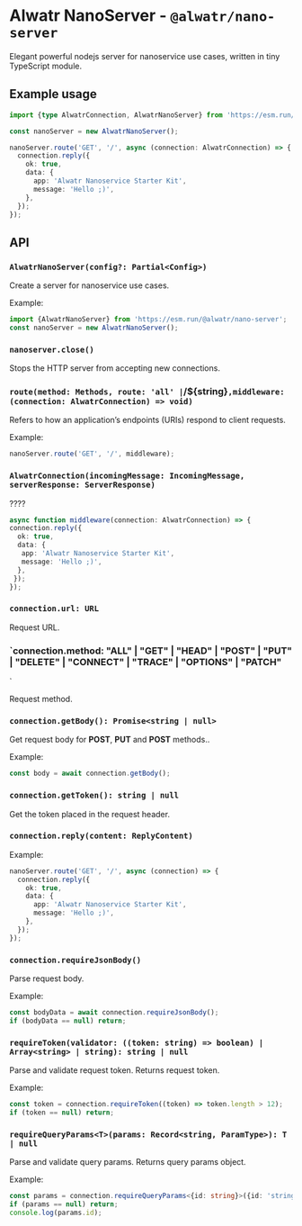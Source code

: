 # Alwatr NanoServer - `@alwatr/nano-server`

Elegant powerful nodejs server for nanoservice use cases, written in tiny TypeScript module.

## Example usage

```ts
import {type AlwatrConnection, AlwatrNanoServer} from 'https://esm.run/@alwatr/nano-server';

const nanoServer = new AlwatrNanoServer();

nanoServer.route('GET', '/', async (connection: AlwatrConnection) => {
  connection.reply({
    ok: true,
    data: {
      app: 'Alwatr Nanoservice Starter Kit',
      message: 'Hello ;)',
    },
  });
});
```

## API

### `AlwatrNanoServer(config?: Partial<Config>)`

Create a server for nanoservice use cases.

Example:

```ts
import {AlwatrNanoServer} from 'https://esm.run/@alwatr/nano-server';
const nanoServer = new AlwatrNanoServer();
```

### `nanoserver.close()`

Stops the HTTP server from accepting new connections.

### `route(method: Methods, route: 'all' |`/${string}`,middleware: (connection: AlwatrConnection) => void)`

Refers to how an application’s endpoints (URIs) respond to client requests.

Example:

```ts
nanoServer.route('GET', '/', middleware);
```

### `AlwatrConnection(incomingMessage: IncomingMessage, serverResponse: ServerResponse)`

????

```ts
async function middleware(connection: AlwatrConnection) => {
connection.reply({
  ok: true,
  data: {
   app: 'Alwatr Nanoservice Starter Kit',
   message: 'Hello ;)',
  },
 });
});
```

### `connection.url: URL`

Request URL.

### `connection.method: "ALL" | "GET" | "HEAD" | "POST" | "PUT" | "DELETE" | "CONNECT" | "TRACE" | "OPTIONS" | "PATCH"

`

Request method.

### `connection.getBody(): Promise<string | null>`

Get request body for **POST**, **PUT** and **POST** methods..

Example:

```ts
const body = await connection.getBody();
```

### `connection.getToken(): string | null`

Get the token placed in the request header.

### `connection.reply(content: ReplyContent)`

Example:

```ts
nanoServer.route('GET', '/', async (connection) => {
  connection.reply({
    ok: true,
    data: {
      app: 'Alwatr Nanoservice Starter Kit',
      message: 'Hello ;)',
    },
  });
});
```

### `connection.requireJsonBody()`

Parse request body.

Example:

```ts
const bodyData = await connection.requireJsonBody();
if (bodyData == null) return;
```

### `requireToken(validator: ((token: string) => boolean) | Array<string> | string): string | null`

Parse and validate request token.
Returns request token.

Example:

```ts
const token = connection.requireToken((token) => token.length > 12);
if (token == null) return;
```

### `requireQueryParams<T>(params: Record<string, ParamType>): T | null`

Parse and validate query params.
Returns query params object.

Example:

```ts
const params = connection.requireQueryParams<{id: string}>({id: 'string'});
if (params == null) return;
console.log(params.id);
```

